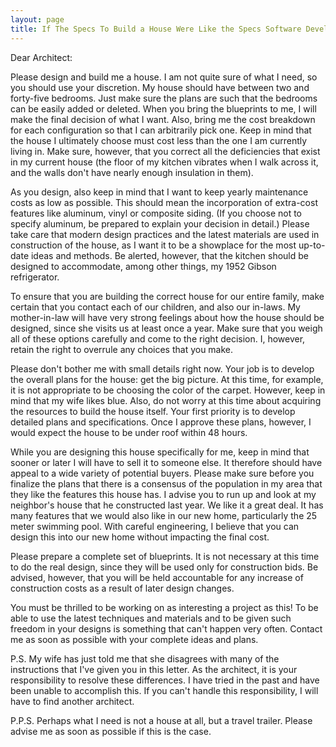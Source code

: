 ```yaml
---
layout: page
title: If The Specs To Build a House Were Like the Specs Software Developers Get
---
```

 
Dear Architect: 

Please design and build me a house. I am not quite sure of what 
I need, so you should use your discretion. My house should have between two 
and forty-five bedrooms. Just make sure the plans are such that the bedrooms 
can be easily added or deleted. When you bring the blueprints to me, I will 
make the final decision of what I want. Also, bring me the cost breakdown for 
each configuration so that I can arbitrarily pick one. Keep in mind that the 
house I ultimately choose must cost less than the one I am currently living 
in. Make sure, however, that you correct all the deficiencies that exist in 
my current house (the floor of my kitchen vibrates when I walk across it, and 
the walls don't have nearly enough insulation in them).

As you design, also keep in mind that I want to keep yearly maintenance 
costs as low as possible. This should mean the incorporation of extra-cost features 
like aluminum, vinyl or composite siding. (If you choose not to specify aluminum, 
be prepared to explain your decision in detail.) Please take care that modern 
design practices and the latest materials are used in construction of the house, 
as I want it to be a showplace for the most up-to-date ideas and methods. Be 
alerted, however, that the kitchen should be designed to accommodate, among 
other things, my 1952 Gibson refrigerator.

To ensure that you are building the correct house for our entire 
family, make certain that you contact each of our children, and also our in-laws. 
My mother-in-law will have very strong feelings about how the house should be 
designed, since she visits us at least once a year. Make sure that you weigh 
all of these options carefully and come to the right decision. I, however, retain 
the right to overrule any choices that you make. 

Please don't bother me with small details right now. Your job 
is to develop the overall plans for the house: get the big picture. At this 
time, for example, it is not appropriate to be choosing the color of the carpet. 
However, keep in mind that my wife likes blue. Also, do not worry at this time 
about acquiring the resources to build the house itself. Your first priority 
is to develop detailed plans and specifications. Once I approve these plans, 
however, I would expect the house to be under roof within 48 hours. 

While you are designing this house specifically for me, keep 
in mind that sooner or later I will have to sell it to someone else. It therefore 
should have appeal to a wide variety of potential buyers. Please make sure before 
you finalize the plans that there is a consensus of the population in my area 
that they like the features this house has. I advise you to run up and look 
at my neighbor's house that he constructed last year. We like it a great deal. 
It has many features that we would also like in our new home, particularly the 
25 meter swimming pool. With careful engineering, I believe that you can design 
this into our new home without impacting the final cost. 

Please prepare a complete set of blueprints. It is not necessary 
at this time to do the real design, since they will be used only for construction 
bids. Be advised, however, that you will be held accountable for any increase 
of construction costs as a result of later design changes. 

You must be thrilled to be working on as interesting a project 
as this! To be able to use the latest techniques and materials and to be given 
such freedom in your designs is something that can't happen very often. Contact 
me as soon as possible with your complete ideas and plans.

P.S. My wife has just told me that she disagrees with many of 
the instructions that I've given you in this letter. As the architect, it is 
your responsibility to resolve these differences. I have tried in the past and 
have been unable to accomplish this. If you can't handle this responsibility, 
I will have to find another architect.

P.P.S. Perhaps what I need is not a house at all, but a travel 
trailer. Please advise me as soon as possible if this is the case.
